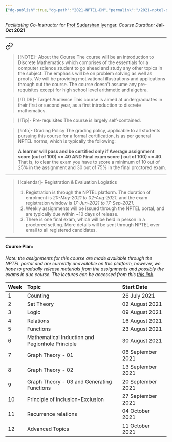 ```yaml
---
{"dg-publish":true,"dg-path":"2021-NPTEL-DM","permalink":"/2021-nptel-dm/","hide":true}
---
```



_Facilitating Co-Instructor_ for [Prof Sudarshan Iyengar](https://sudarshansudarshan.github.io/).
_Course Duration:_ **Jul-Oct 2021**

---


<div class="transclusion internal-embed is-loaded"><a class="markdown-embed-link" href="/descriptions/nptel-dm/" aria-label="Open link"><svg xmlns="http://www.w3.org/2000/svg" width="24" height="24" viewBox="0 0 24 24" fill="none" stroke="currentColor" stroke-width="2" stroke-linecap="round" stroke-linejoin="round" class="svg-icon lucide-link"><path d="M10 13a5 5 0 0 0 7.54.54l3-3a5 5 0 0 0-7.07-7.07l-1.72 1.71"></path><path d="M14 11a5 5 0 0 0-7.54-.54l-3 3a5 5 0 0 0 7.07 7.07l1.71-1.71"></path></svg></a><div class="markdown-embed">




> [!NOTE]- About the Course
>The course will be an introduction to Discrete Mathematics which comprises of the essentials for a computer science student to go ahead and study any other topics in the subject. The emphasis will be on problem solving as well as proofs. We will be providing motivational illustrations and applications through out the course. The course doesn't assume any pre-requisites except for high school level arithmetic and algebra.

> [!TLDR]- Target Audience
> This course is aimed at undergraduates in their first or second year, as a first introduction to discrete mathematics. 

> [!Tip]- Pre-requisites
> The course is largely self-contained.

> [!info]- Grading Policy
> The grading policy, applicable to all students pursuing this course for a formal certification, is as per general NPTEL norms, which is typically the following:
> 
> **A learner will pass and be certified only if Average assignment score (out of 100) >= 40 AND Final exam score ( out of 100) >= 40**. That is, to clear the exam you have to score a minimum of 10 out of 25% in the assignment and 30 out of 75% in the final proctored exam. 

---



</div></div>



> [!calendar]- Registration & Evaluation Logistics
> 
> 1. Registration is through the NPTEL platform. The duration of enrolment is _20-May-2021 to 02-Aug-2021_, and the exam registration window is _17-Jun-2021 to 17-Sep-2021_.
> 2. Weekly assignments will be issued through the NPTEL portal, and are typically due within ~10 days of release.
> 3. There is one final exam, which will be held in person in a proctored setting. More details will be sent through NPTEL over email to all registered candidates.

---
#### Course Plan: 

_Note: the assignments for this course are made available through the NPTEL portal and are currently unavailable on this platform, however, we hope to gradually release materials from the assignments and possibly the exams in due course. The lectures can be accessed from this [this link](https://archive.nptel.ac.in/courses/106/106/106106183/)._

| Week | Topic                                                                          | Start Date        |
| ---- | :----------------------------------------------------------------------------- | :---------------- |
| 1    | Counting                                                                       | 26 July 2021      |
| 2    | Set Theory                                                                     | 02 August 2021    |
| 3    | Logic                                                                          | 09 August 2021    |
| 4    | Relations                                                                      | 16 August 2021    |
| 5    | Functions                                                                      | 23 August 2021    |
| 6    | Mathematical Induction and Pegionhole Principle                                | 30 August 2021    |
| 7    | Graph Theory - 01                                                              | 06 September 2021 |
| 8    | Graph Theory - 02                                                              | 13 September 2021 |
| 9    | Graph Theory - 03 and Generating Functions                                     | 20 September 2021 |
| 10   | Principle of Inclusion-Exclusion                                               | 27 September 2021 |
| 11   | Recurrence relations                                                           | 04 October 2021   |
| 12   | Advanced Topics                                                                | 11 October 2021   |
